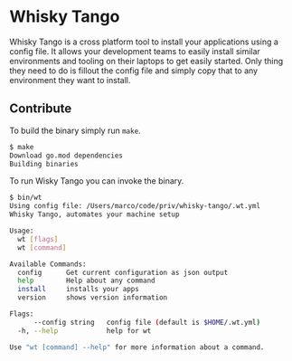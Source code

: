 # Whisky Tango

Whisky Tango is a cross platform tool to install your applications using a config file. It allows your development teams to easily install similar environments and tooling on their laptops to get easily started. Only thing they need to do is fillout the config file and simply copy that to any environment they want to install.

## Contribute

To build the binary simply run `make`.

```bash
$ make
Download go.mod dependencies
Building binaries
```

To run Wisky Tango you can invoke the binary.

```bash
$ bin/wt
Using config file: /Users/marco/code/priv/whisky-tango/.wt.yml
Whisky Tango, automates your machine setup

Usage:
  wt [flags]
  wt [command]

Available Commands:
  config      Get current configuration as json output
  help        Help about any command
  install     installs your apps
  version     shows version information

Flags:
      --config string   config file (default is $HOME/.wt.yml)
  -h, --help            help for wt

Use "wt [command] --help" for more information about a command.
```
